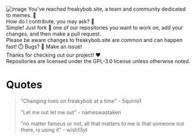 
![image](https://github.com/user-attachments/assets/0575c91c-23a0-4236-8da2-5cd00b5c6f27)
You've reached freakybob.site, a team and community dedicated to memes. 🧽
<br>
How do I contribute, you may ask? 🤔
<br>
Simple! Just fork 🍴 one of our repositories you want to work on, add your changes, and then make a pull request.
<br>
Please be aware changes to freakybob.site are common and can happen fast! ⏱️ Bugs? 🐛 Make an issue!
<br>
Thanks for checking out our project! ❤️
<br>
Repositories are licensed under the GPL-3.0 license unless otherwise noted.

# Quotes

> "Changing lives on freakybob at a time" - 5quirre1
> 
> "Let me out let me out" - nameswastaken
> 
> "no matter famous or not, all that matters to me is that someone out there, is using it" - wish13yt
